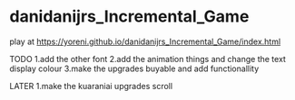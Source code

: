 # danidanijrs_Incremental_Game

play at https://yoreni.github.io/danidanijrs_Incremental_Game/index.html

TODO
1.add the other font
2.add the animation things and change the text display colour
3.make the upgrades buyable and add functionallity

LATER
1.make the kuaraniai upgrades scroll
